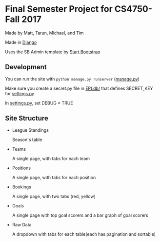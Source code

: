 # Final Semester Project for CS4750-Fall 2017
Made by Matt, Tarun, Michael, and Tim

Made in [Django](https://www.djangoproject.com/)

Uses the SB Admin template by [Start Bootstrap](https://startbootstrap.com/template-overviews/sb-admin/)


## Development
You can run the site with ```python manage.py runserver``` ([manage.py](EPLdb/manage.py))

Make sure you create a secret.py file in [EPLdb/](EPLdb/) that defines SECRET_KEY for [settings.py](EPLdb/EPLdb/settings.py) 

In [settings.py](EPLdb/EPLdb/settings.py), set DEBUG = TRUE


## Site Structure
* League Standings

  Season's table
* Teams

  A single page, with tabs for each team
* Positions

  A single page, with tabs for each position
* Bookings

  A single page, with two tabs (red, yellow)
* Goals

  A single page with top goal scorers and a bar graph of goal scorers
* Raw Data

  A dropdown with tabs for each table(each has pagination and sortable)
